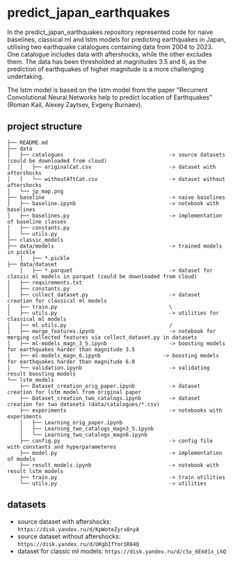 # predict_japan_earthquakes

In the predict_japan_earthquakes repository represented code for naive baselines, classical ml and lstm models for predicting earthquakes in Japan, utilising two earthquake catalogues containing data from 2004 to 2023. One catalogue includes data with aftershocks, while the other excludes them. The data has been thresholded at magnitudes 3.5 and 6, as the prediction of earthquakes of higher magnitude is a more challenging undertaking.

The lstm model is based on the lstm model from the paper "Recurrent Convolutional Neural Networks help to predict location of Earthquakes" (Roman Kail, Alexey Zaytsev, Evgeny Burnaev).

## project structure

    ├── README.md
    ├── data
    │   ├── catalogues                                  -> source datasets (could be downloaded from cloud)
    │   │   ├── originalCat.csv                         -> dataset with aftershocks
    │   │   └── withoutAftCat.csv                       -> dataset without aftershocks
    │   └── jp_map.png
    ├── baseline                                        -> naive baselines
    │   ├── baseline.ipynb                              -> notebook with baselines
    │   ├── baselines.py                                -> implementation of baseline classes
    │   ├── constants.py
    │   └── utils.py
    ├── classic_models
    ├── data/models                                     -> trained models in pickle
        │   ├── *.pickle
    ├── data/dataset
        │   ├── *.parquet                               -> dataset for classic ml models in parquet (could be downloaded from cloud)
    │   ├── requirements.txt
    │   ├── constants.py
    │   ├── collect_dataset.py                          -> dataset creation for classical ml models
    │   ├── train.py                                    \
    │   ├── utils.py                                    -> utilities for classical ml models
    │   ├── ml_utils.py                                 /
    │   ├── merge_features.ipynb                        -> notebook for merging collected features via collect_dataset.py in datasets
    │   ├── ml-models_magn_3_5.ipynb                    -> boosting models for earthquakes harder than magnitude 3.5
    │   ├── ml-models_magn_6.ipynb                    -> boosting models for earthquakes harder than magnitude 6.0
    │   └── validation.ipynb                            -> validating result boosting models
    └── lstm_models
        ├── Dataset_creation_orig_paper.ipynb           -> dataset creation for lstm model from original paper
        ├── Dataset_creation_two_catalogs.ipynb         -> dataset creation for two datasets (data/catalogues/*.csv)
        ├── experiments                                 -> notebooks with experiments
        │   ├── Learning_orig_paper.ipynb
        │   ├── Learning_two_catalogs_magn3_5.ipynb
        │   └── Learning_two_catalogs_magn6.ipynb
        ├── config.py                                   -> config file with constants and hyperparameteres
        ├── model.py                                    -> implementation of models
        ├── result_models.ipynb                         -> notebook with result lstm models
        ├── train.py                                    -> train utilities
        └── utils.py                                    -> utilities

## datasets

- source dataset with aftershocks: `https://disk.yandex.ru/d/KpWoteZyrx8nyA`
- source dataset without aftershocks: `https://disk.yandex.ru/d/UKgbIfYor1R84Q`
- dataset for classic ml models: `https://disk.yandex.ru/d/cSx_6Ek01x_LhQ`
